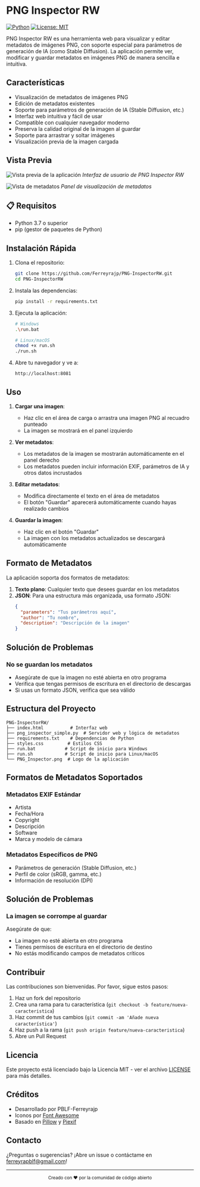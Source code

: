 # PNG Inspector RW

[![Python](https://img.shields.io/badge/python-3.7+-blue.svg)](https://www.python.org/downloads/)
[![License: MIT](https://img.shields.io/badge/License-MIT-yellow.svg)](https://opensource.org/licenses/MIT)

PNG Inspector RW es una herramienta web para visualizar y editar metadatos de imágenes PNG, con soporte especial para parámetros de generación de IA (como Stable Diffusion). La aplicación permite ver, modificar y guardar metadatos en imágenes PNG de manera sencilla e intuitiva.

## Características

- Visualización de metadatos de imágenes PNG
- Edición de metadatos existentes
- Soporte para parámetros de generación de IA (Stable Diffusion, etc.)
- Interfaz web intuitiva y fácil de usar
- Compatible con cualquier navegador moderno
- Preserva la calidad original de la imagen al guardar
- Soporte para arrastrar y soltar imágenes
- Visualización previa de la imagen cargada

## Vista Previa

![Vista previa de la aplicación](Screenshot.png)
*Interfaz de usuario de PNG Inspector RW*

![Vista de metadatos](Screenshot_1.png)
*Panel de visualización de metadatos*

## 📋 Requisitos

- Python 3.7 o superior
- pip (gestor de paquetes de Python)

## Instalación Rápida

1. Clona el repositorio:
   ```bash
   git clone https://github.com/Ferreyrajp/PNG-InspectorRW.git
   cd PNG-InspectorRW
   ```

2. Instala las dependencias:
   ```bash
   pip install -r requirements.txt
   ```

3. Ejecuta la aplicación:
   ```bash
   # Windows
   .\run.bat
   
   # Linux/macOS
   chmod +x run.sh
   ./run.sh
   ```

4. Abre tu navegador y ve a:
   ```
   http://localhost:8081
   ```

## Uso

1. **Cargar una imagen**:
   - Haz clic en el área de carga o arrastra una imagen PNG al recuadro punteado
   - La imagen se mostrará en el panel izquierdo

2. **Ver metadatos**:
   - Los metadatos de la imagen se mostrarán automáticamente en el panel derecho
   - Los metadatos pueden incluir información EXIF, parámetros de IA y otros datos incrustados

3. **Editar metadatos**:
   - Modifica directamente el texto en el área de metadatos
   - El botón "Guardar" aparecerá automáticamente cuando hayas realizado cambios

4. **Guardar la imagen**:
   - Haz clic en el botón "Guardar"
   - La imagen con los metadatos actualizados se descargará automáticamente

## Formato de Metadatos

La aplicación soporta dos formatos de metadatos:

1. **Texto plano**: Cualquier texto que desees guardar en los metadatos
2. **JSON**: Para una estructura más organizada, usa formato JSON:
   ```json
   {
     "parameters": "Tus parámetros aquí",
     "author": "Tu nombre",
     "description": "Descripción de la imagen"
   }
   ```

## Solución de Problemas

### No se guardan los metadatos
- Asegúrate de que la imagen no esté abierta en otro programa
- Verifica que tengas permisos de escritura en el directorio de descargas
- Si usas un formato JSON, verifica que sea válido

## Estructura del Proyecto

```
PNG-InspectorRW/
├── index.html          # Interfaz web
├── png_inspector_simple.py  # Servidor web y lógica de metadatos
├── requirements.txt    # Dependencias de Python
├── styles.css         # Estilos CSS
├── run.bat           # Script de inicio para Windows
├── run.sh            # Script de inicio para Linux/macOS
└── PNG_Inspector.png  # Logo de la aplicación
```

## Formatos de Metadatos Soportados

### Metadatos EXIF Estándar
- Artista
- Fecha/Hora
- Copyright
- Descripción
- Software
- Marca y modelo de cámara

### Metadatos Específicos de PNG
- Parámetros de generación (Stable Diffusion, etc.)
- Perfil de color (sRGB, gamma, etc.)
- Información de resolución (DPI)

## Solución de Problemas

### La imagen se corrompe al guardar
Asegúrate de que:
- La imagen no esté abierta en otro programa
- Tienes permisos de escritura en el directorio de destino
- No estás modificando campos de metadatos críticos

## Contribuir

Las contribuciones son bienvenidas. Por favor, sigue estos pasos:

1. Haz un fork del repositorio
2. Crea una rama para tu característica (`git checkout -b feature/nueva-caracteristica`)
3. Haz commit de tus cambios (`git commit -am 'Añade nueva característica'`)
4. Haz push a la rama (`git push origin feature/nueva-caracteristica`)
5. Abre un Pull Request

## Licencia

Este proyecto está licenciado bajo la Licencia MIT - ver el archivo [LICENSE](LICENSE) para más detalles.

## Créditos

- Desarrollado por PBLF-Ferreyrajp
- Iconos por [Font Awesome](https://fontawesome.com/)
- Basado en [Pillow](https://python-pillow.org/) y [Piexif](https://pypi.org/project/piexif/)

## Contacto

¿Preguntas o sugerencias? ¡Abre un issue o contáctame en [ferreyrapblf@gmail.com](ferreyrapblf@gmail.com)!

---

<div align="center">
  <sub>Creado con ❤️ por la comunidad de código abierto</sub>
</div>
